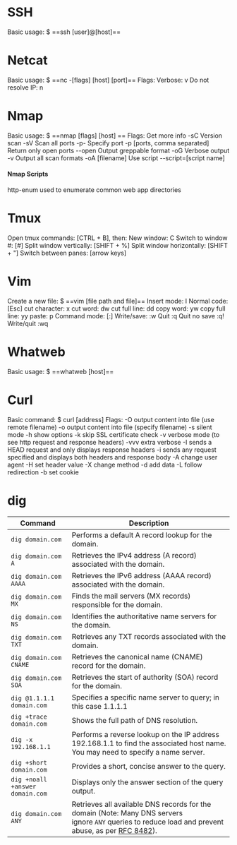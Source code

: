 
# SSH
Basic usage: $ ==ssh [user]@[host]==

# Netcat
Basic usage: $ ==nc -\[flags] \[host] \[port]==
Flags:
	Verbose: v
	Do not resolve IP: n
# Nmap
Basic usage: $ ==nmap \[flags] \[host] ==
Flags:
	Get more info -sC
	Version scan -sV
	Scan all ports -p-
	Specify port -p \[ports, comma separated]
	Return only open ports --open
	Output greppable format -oG
	Verbose output -v
	Output all scan formats -oA \[filename]
	Use script --script=\[script name]

#### Nmap Scripts
http-enum used to enumerate common web app directories

# Tmux
Open tmux commands: \[CTRL + B], then:
	New window: C
	Switch to window #: \[#]
	Split window vertically: \[SHIFT + %]
	Split window horizontally: \[SHIFT + "]
	Switch between panes: \[arrow keys]

# Vim
Create a new file: $ ==vim \[file path and file]==
Insert mode: I
Normal code: \[Esc]
	cut character: x
	cut word: dw
	cut full line: dd
	copy word: yw
	copy full line: yy
	paste: p
Command mode: \[:]
	Write/save: :w
	Quit :q
	Quit no save :q!
	Write/quit :wq

# Whatweb
Basic usage: $ ==whatweb \[host]==

# Curl
Basic command: $ curl \[address]
Flags:
	-O output content into file (use remote filename)
	-o output content into file (specify filename)
	-s silent mode
	-h show options
	-k skip SSL certificate check
	-v verbose mode (to see http request and response headers)
	-vvv extra verbose
	-I sends a HEAD request and only displays response headers
	-i sends any request specified and displays both headers and response body
	-A change user agent
	-H set header value
	-X change method
	-d add data
	-L follow redirection
	-b set cookie

# dig
| Command                         | Description                                                                                                                                                                                          |
| ------------------------------- | ---------------------------------------------------------------------------------------------------------------------------------------------------------------------------------------------------- |
| `dig domain.com`                | Performs a default A record lookup for the domain.                                                                                                                                                   |
| `dig domain.com A`              | Retrieves the IPv4 address (A record) associated with the domain.                                                                                                                                    |
| `dig domain.com AAAA`           | Retrieves the IPv6 address (AAAA record) associated with the domain.                                                                                                                                 |
| `dig domain.com MX`             | Finds the mail servers (MX records) responsible for the domain.                                                                                                                                      |
| `dig domain.com NS`             | Identifies the authoritative name servers for the domain.                                                                                                                                            |
| `dig domain.com TXT`            | Retrieves any TXT records associated with the domain.                                                                                                                                                |
| `dig domain.com CNAME`          | Retrieves the canonical name (CNAME) record for the domain.                                                                                                                                          |
| `dig domain.com SOA`            | Retrieves the start of authority (SOA) record for the domain.                                                                                                                                        |
| `dig @1.1.1.1 domain.com`       | Specifies a specific name server to query; in this case 1.1.1.1                                                                                                                                      |
| `dig +trace domain.com`         | Shows the full path of DNS resolution.                                                                                                                                                               |
| `dig -x 192.168.1.1`            | Performs a reverse lookup on the IP address 192.168.1.1 to find the associated host name. You may need to specify a name server.                                                                     |
| `dig +short domain.com`         | Provides a short, concise answer to the query.                                                                                                                                                       |
| `dig +noall +answer domain.com` | Displays only the answer section of the query output.                                                                                                                                                |
| `dig domain.com ANY`            | Retrieves all available DNS records for the domain (Note: Many DNS servers ignore `ANY` queries to reduce load and prevent abuse, as per [RFC 8482](https://datatracker.ietf.org/doc/html/rfc8482)). |
